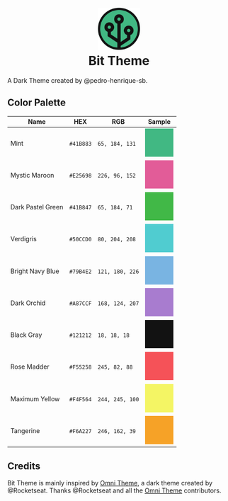 <h1 align='center'>
  <br />
  <img src='./assets/logo.svg' alt='Bit Theme Logo' width='96' />
  <br />
  Bit Theme
</h1>

A Dark Theme created by @pedro-henrique-sb.

## Color Palette

| Name                | HEX       | RGB             | Sample |
| ------------------- | --------- | --------------- | ------ |
| Mint                | `#41B883` | `65, 184, 131`  | ![mint-color-sample](./assets/colors-samples/mint.svg)
| Mystic Maroon       | `#E25698` | `226, 96, 152`  | ![mystic-maroon-color-sample](./assets/colors-samples/mystic-maroon.svg)
| Dark Pastel Green   | `#41B847` | `65, 184, 71`   | ![dark-pastel-green-color-sample](./assets/colors-samples/dark-pastel-green.svg)
| Verdigris           | `#50CCD0` | `80, 204, 208`  | ![verdigris-color-sample](./assets/colors-samples/verdigris.svg)
| Bright Navy Blue    | `#79B4E2` | `121, 180, 226` | ![bright-navy-blue-color-sample](./assets/colors-samples/bright-navy-blue.svg)
| Dark Orchid         | `#A87CCF` | `168, 124, 207` | ![dark-orchid-color-sample](./assets/colors-samples/dark-orchid.svg)
| Black Gray          | `#121212` | `18, 18, 18`    | ![black-gray-color-sample](./assets/colors-samples/black-gray.svg)
| Rose Madder         | `#F55258` | `245, 82, 88`   | ![rose-madder-color-sample](./assets/colors-samples/rose-madder.svg)
| Maximum Yellow      | `#F4F564` | `244, 245, 100` | ![maximum-yellow-color-sample](./assets/colors-samples/maximum-yellow.svg)
| Tangerine           | `#F6A227` | `246, 162, 39`  | ![tangerine-color-sample](./assets/colors-samples/tangerine.svg)

## Credits

Bit Theme is mainly inspired by [Omni Theme](https://github.com/getomni), a dark theme created by @Rocketseat. Thanks @Rocketseat and all the [Omni Theme](https://github.com/getomni) contributors.

